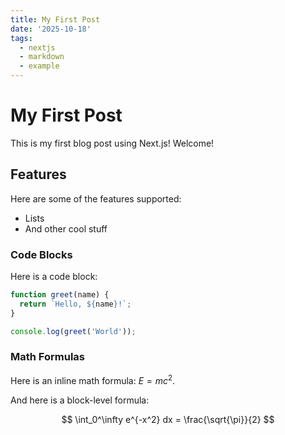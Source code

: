 ```yaml
---
title: My First Post
date: '2025-10-18'
tags:
  - nextjs
  - markdown
  - example
---
```


# My First Post

This is my first blog post using Next.js! Welcome!

## Features

Here are some of the features supported:

*   Lists
*   And other cool stuff

### Code Blocks

Here is a code block:

```javascript
function greet(name) {
  return `Hello, ${name}!`;
}

console.log(greet('World'));
```

### Math Formulas

Here is an inline math formula: $E = mc^2$.

And here is a block-level formula:

$$
\int_0^\infty e^{-x^2} dx = \frac{\sqrt{\pi}}{2}
$$
